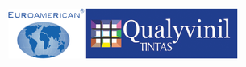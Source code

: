 <div style="display:inline_block"><br>
   <img align="center" alt="Euroamerican" height="100" width="150" src="/Docs/euroamerican.png"/>
   <img align="center" alt="Qualyvinil" height="100" width="300" src="/Docs/qualyvinil.png"/>
</div>
